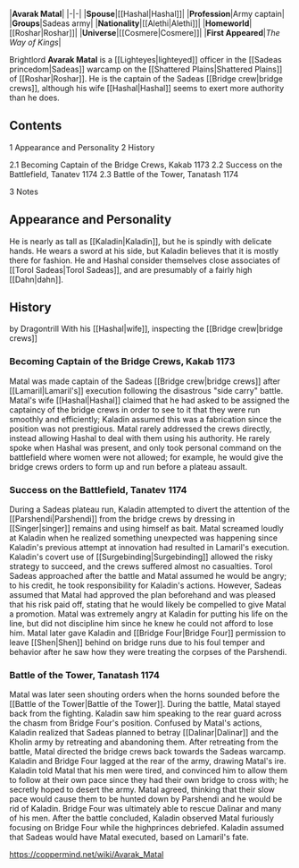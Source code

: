 |**Avarak Matal**|
|-|-|
|**Spouse**|[[Hashal\|Hashal]]|
|**Profession**|Army captain|
|**Groups**|Sadeas army|
|**Nationality**|[[Alethi\|Alethi]]|
|**Homeworld**|[[Roshar\|Roshar]]|
|**Universe**|[[Cosmere\|Cosmere]]|
|**First Appeared**|*The Way of Kings*|

Brightlord **Avarak Matal** is a [[Lighteyes\|lighteyed]] officer in the [[Sadeas princedom\|Sadeas]] warcamp on the [[Shattered Plains\|Shattered Plains]] of [[Roshar\|Roshar]]. He is the captain of the Sadeas [[Bridge crew\|bridge crews]], although his wife [[Hashal\|Hashal]] seems to exert more authority than he does.

## Contents

1 Appearance and Personality
2 History

2.1 Becoming Captain of the Bridge Crews, Kakab 1173
2.2 Success on the Battlefield, Tanatev 1174
2.3 Battle of the Tower, Tanatash 1174


3 Notes


## Appearance and Personality
He is nearly as tall as [[Kaladin\|Kaladin]], but he is spindly with delicate hands. He wears a sword at his side, but Kaladin believes that it is mostly there for fashion. He and Hashal consider themselves close associates of [[Torol Sadeas\|Torol Sadeas]], and are presumably of a fairly high [[Dahn\|dahn]].

## History
 by  Dragontrill  With his [[Hashal\|wife]], inspecting the [[Bridge crew\|bridge crews]]
### Becoming Captain of the Bridge Crews, Kakab 1173
Matal was made captain of the Sadeas [[Bridge crew\|bridge crews]] after [[Lamaril\|Lamaril's]] execution following the disastrous "side carry" battle. Matal's wife [[Hashal\|Hashal]] claimed that he had asked to be assigned the captaincy of the bridge crews in order to see to it that they were run smoothly and efficiently; Kaladin assumed this was a fabrication since the position was not prestigious.
Matal rarely addressed the crews directly, instead allowing Hashal to deal with them using his authority. He rarely spoke when Hashal was present, and only took personal command on the battlefield where women were not allowed; for example, he would give the bridge crews orders to form up and run before a plateau assault.

### Success on the Battlefield, Tanatev 1174
During a Sadeas plateau run, Kaladin attempted to divert the attention of the [[Parshendi\|Parshendi]] from the bridge crews by dressing in [[Singer\|singer]] remains and using himself as bait. Matal screamed loudly at Kaladin when he realized something unexpected was happening since Kaladin's previous attempt at innovation had resulted in Lamaril's execution. Kaladin's covert use of [[Surgebinding\|Surgebinding]] allowed the risky strategy to succeed, and the crews suffered almost no casualties. Torol Sadeas approached after the battle and Matal assumed he would be angry; to his credit, he took responsibility for Kaladin's actions. However, Sadeas assumed that Matal had approved the plan beforehand and was pleased that his risk paid off, stating that he would likely be compelled to give Matal a promotion. Matal was extremely angry at Kaladin for putting his life on the line, but did not discipline him since he knew he could not afford to lose him.
Matal later gave Kaladin and [[Bridge Four\|Bridge Four]] permission to leave [[Shen\|Shen]] behind on bridge runs due to his foul temper and behavior after he saw how they were treating the corpses of the Parshendi.

### Battle of the Tower, Tanatash 1174
Matal was later seen shouting orders when the horns sounded before the [[Battle of the Tower\|Battle of the Tower]]. During the battle, Matal stayed back from the fighting. Kaladin saw him speaking to the rear guard across the chasm from Bridge Four's position. Confused by Matal's actions, Kaladin realized that Sadeas planned to betray [[Dalinar\|Dalinar]] and the Kholin army by retreating and abandoning them.
After retreating from the battle, Matal directed the bridge crews back towards the Sadeas warcamp. Kaladin and Bridge Four lagged at the rear of the army, drawing Matal's ire. Kaladin told Matal that his men were tired, and convinced him to allow them to follow at their own pace since they had their own bridge to cross with; he secretly hoped to desert the army. Matal agreed, thinking that their slow pace would cause them to be hunted down by Parshendi and he would be rid of Kaladin. Bridge Four was ultimately able to rescue Dalinar and many of his men.
After the battle concluded, Kaladin observed Matal furiously focusing on Bridge Four while the highprinces debriefed. Kaladin assumed that Sadeas would have Matal executed, based on Lamaril's fate.



https://coppermind.net/wiki/Avarak_Matal